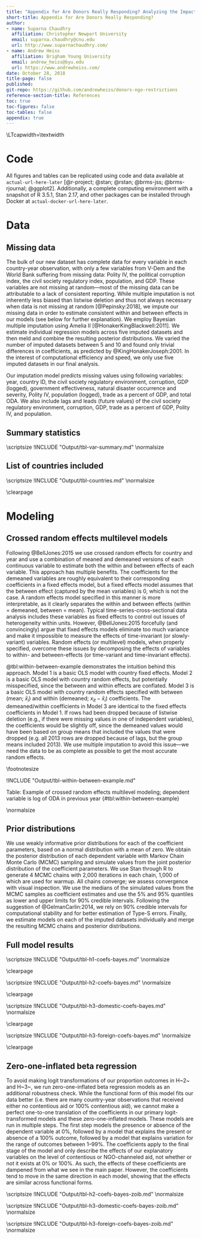 ```yaml
---
title: "Appendix for Are Donors Really Responding? Analyzing the Impact of Global Restrictions on NGOs"
short-title: Appendix for Are Donors Really Responding?
author:
- name: Suparna Chaudhry
  affiliation: Christopher Newport University
  email: suparna.chaudhry@cnu.edu
  url: http://www.suparnachaudhry.com/
- name: Andrew Heiss
  affiliation: Brigham Young University
  email: andrew_heiss@byu.edu
  url: https://www.andrewheiss.com/
date: October 28, 2018
title-page: false
published: 
git-repo: https://github.com/andrewheiss/donors-ngo-restrictions
reference-section-title: References
toc: true
toc-figures: false
toc-tables: false
appendix: true
---
```


\LTcapwidth=\textwidth

# Code

All figures and tables can be replicated using code and data available at `actual-url-here-later` [@r-project; @stan; @rstan; @brms-jss; @brms-rjournal; @ggplot2]. Additionally, a complete computing environment with a snapshot of R 3.5.1, Stan 2.17, and other packages can be installed through Docker at `actual-docker-url-here-later`.


# Data

## Missing data

The bulk of our new dataset has complete data for every variable in each country-year observation, with only a few variables from V-Dem and the World Bank suffering from missing data: Polity IV, the political corruption index, the civil society regulatory index, population, and GDP. These variables are not missing at random—most of the missing data can be attributable to a lack of consistent reporting. While multiple imputation is not inherently less biased than listwise deletion and thus not always necessary when data is not missing at random [@Pepinsky:2018], we impute our missing data in order to estimate consistent within and between effects in our models (see below for further explanation). We employ Bayesian multiple imputation using Amelia II [@HonakerKingBlackwell:2011]. We estimate individual regression models across five imputed datasets and then meld and combine the resulting posterior distributions. We varied the number of imputed datasets between 5 and 10 and found only trivial differences in coefficients, as predicted by @KingHonakerJoseph:2001. In the interest of computational efficiency and speed, we only use five imputed datasets in our final analysis.

Our imputation model predicts missing values using following variables: year, country ID, the civil society regulatory environment, corruption, GDP (logged), government effectiveness, natural disaster occurrence and severity, Polity IV, population (logged), trade as a percent of GDP, and total ODA. We also include lags and leads (future values) of the civil society regulatory environment, corruption, GDP, trade as a percent of GDP, Polity IV, and population.


## Summary statistics

\scriptsize
!INCLUDE "Output/tbl-var-summary.md"
\normalsize


## List of countries included

\scriptsize
!INCLUDE "Output/tbl-countries.md"
\normalsize

\clearpage


# Modeling

## Crossed random effects multilevel models

Following @BellJones:2015 we use crossed random effects for country and year and use a combination of meaned and demeaned versions of each continuous variable to estimate both the within and between effects of each variable. This approach has multiple benefits. The coefficients for the demeaned variables are roughly equivalent to their corresponding coefficients in a fixed effects model, but a fixed effects model assumes that the between effect (captured by the mean variables) is 0, which is not the case. A random effects model specified in this manner is more interpretable, as it clearly separates the within and between effects (within = demeaned, between = mean). Typical time-series-cross-sectional data analysis includes these variables as fixed effects to control out issues of heterogeneity within units. However, @BellJones:2015 forcefully (and convincingly) argue that fixed effects models eliminate too much variance and make it impossible to measure the effects of time-invariant (or slowly-variant) variables. Random effects (or multilevel) models, when properly specified, overcome these issues by decomposing the effects of variables to within- and between-effects (or time-variant and time-invariant effects). 

@tbl:within-between-example demonstrates the intuition behind this approach. Model 1 is a basic OLS model with country fixed effects. Model 2 is a basic OLS model with country random effects, but potentially misspecified, since the between and within effects are conflated. Model 3 is a basic OLS model with country random effects specified with between (mean; $\bar{x}_i$) and within (demeaned; $x_{it} - \bar{x}_i$) coefficients. The demeaned/within coefficients in Model 3 are identical to the fixed effects coefficients in Model 1. If rows had been dropped because of listwise deletion (e.g., if there were missing values in one of independent variables), the coefficients would be slightly off, since the demeaned values would have been based on group means that included the values that were dropped (e.g. all 2013 rows are dropped because of lags, but the group means included 2013). We use multiple imputation to avoid this issue—we need the data to be as complete as possible to get the most accurate random effects.

\footnotesize

!INCLUDE "Output/tbl-within-between-example.md"

Table: Example of crossed random effects multilevel modeling; dependent variable is log of ODA in previous year {#tbl:within-between-example}

\normalsize

## Prior distributions

We use weakly informative prior distributions for each of the coefficient parameters, based on a normal distribution with a mean of zero. We obtain the posterior distribution of each dependent variable with Markov Chain Monte Carlo (MCMC) sampling and simulate values from the joint posterior distribution of the coefficient parameters. We use Stan through R to generate 4 MCMC chains with 2,000 iterations in each chain, 1,000 of which are used for warmup. All chains converge; we assess convergence with visual inspection. We use the medians of the simulated values from the MCMC samples as coefficient estimates and use the 5% and 95% quantiles as lower and upper limits for 90% credible intervals. Following the suggestion of @GelmanCarlin:2014, we rely on 90% credible intervals for computational stability and for better estimation of Type-S errors. Finally, we estimate models on each of the imputed datasets individually and merge the resulting MCMC chains and posterior distributions.

## Full model results

\scriptsize
!INCLUDE "Output/tbl-h1-coefs-bayes.md"
\normalsize

\clearpage

\scriptsize
!INCLUDE "Output/tbl-h2-coefs-bayes.md"
\normalsize

\clearpage

\scriptsize
!INCLUDE "Output/tbl-h3-domestic-coefs-bayes.md"
\normalsize

\clearpage

\scriptsize
!INCLUDE "Output/tbl-h3-foreign-coefs-bayes.md"
\normalsize

\clearpage


## Zero-one-inflated beta regression

To avoid making logit transformations of our proportion outcomes in H~2~ and H~3~, we run zero-one-inflated beta regression models as an additional robustness check. While the functional form of this model fits our data better (i.e. there are many country-year observations that received either no contentious aid or 100% contentious aid), we cannot make a perfect one-to-one translation of the coefficients in our primary logit-transformed models and these zero-one-inflated models. These models are run in multiple steps. The first step models the presence or absence of the dependent variable at 0%, followed by a model that explains the present or absence of a 100% outcome, followed by a model that explains variation for the range of outcomes between 1–99%. The coefficients apply to the final stage of the model and only describe the effects of our explanatory variables on the level of contentious or NGO-channeled aid, not whether or not it exists at 0% or 100%. As such, the effects of these coefficients are dampened from what we see in the main paper. However, the coefficients tend to move in the same direction in each model, showing that the effects are similar across functional forms.

\scriptsize
!INCLUDE "Output/tbl-h2-coefs-bayes-zoib.md"
\normalsize

\scriptsize
!INCLUDE "Output/tbl-h3-domestic-coefs-bayes-zoib.md"
\normalsize

\scriptsize
!INCLUDE "Output/tbl-h3-foreign-coefs-bayes-zoib.md"
\normalsize
